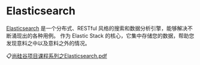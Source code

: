 # Elasticsearch
[Elasticsearch](https://www.elastic.co/cn/elasticsearch/) 是一个分布式、RESTful 风格的搜索和数据分析引擎，能够解决不断涌现出的各种用例。 作为 Elastic Stack 的核心，它集中存储您的数据，帮助您发现意料之中以及意料之外的情况。

:clipboard:[尚硅谷项目课程系列之Elasticsearch.pdf](file/尚硅谷项目课程系列之Elasticsearch.pdf)
